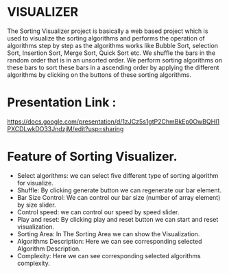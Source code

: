 # VISUALIZER
The Sorting Visualizer project is basically a web based project which is used to
visualize the sorting algorithms and performs the operation of algorithms step by
step as the algorithms works like Bubble Sort, selection Sort, Insertion Sort, Merge
Sort, Quick Sort etc. We shuffle the bars in the random order that is in an unsorted
order. We perform sorting algorithms on these bars to sort these bars in a ascending
order by applying the different algorithms by clicking on the buttons of these
sorting algorithms.


# Presentation Link : 
https://docs.google.com/presentation/d/1zJCz5s1gtP2ChmBkEp0OwBQHI1PXCDLwkDO33JndzjM/edit?usp=sharing

# Feature of Sorting Visualizer.
* Select algorithms: we can select five different type of sorting algorithm
for visualize.
* Shuffle: By clicking generate button we can regenerate our bar element.
* Bar Size Control: We can control our bar size (number of array element) by
size slider.
* Control speed: we can control our speed by speed slider.
* Play and reset: By clicking play and reset button we can start and
reset visualization.
* Sorting Area: In The Sorting Area we can show the Visualization.
* Algorithms Description: Here we can see corresponding selected Algorithm
Description.
* Complexity: Here we can see corresponding selected algorithms complexity.
